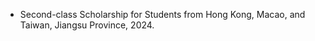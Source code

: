 
- Second-class Scholarship for Students from Hong Kong, Macao, and Taiwan, Jiangsu Province, 2024.
